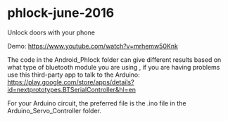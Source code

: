 # phlock-june-2016
Unlock doors with your phone

Demo: https://www.youtube.com/watch?v=mrhemw50Knk

The code in the Android_Phlock folder can give different results based on what type of bluetooth module you are using , 
if you are having problems use this third-party app to talk to the Arduino: 
https://play.google.com/store/apps/details?id=nextprototypes.BTSerialController&hl=en

For your Arduino circuit, the preferred file is the .ino file in the Arduino_Servo_Controller folder. 


